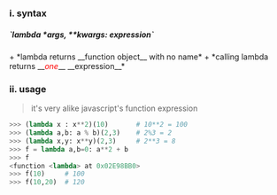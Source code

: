 ### i. syntax
<h5> `lambda *args, **kwargs: expression`  </h5>
+ *lambda returns __function object__ with no name*   
+ *calling lambda returns __<i style='color:red'>one</i>__ __expression__*  

### ii. usage
>it's very alike javascript's function expression
```python
>>> (lambda x : x**2)(10)       # 10**2 = 100
>>> (lambda a,b: a % b)(2,3)    # 2%3 = 2 
>>> (lambda x,y: x**y)(2,3)     # 2**3 = 8
>>> f = lambda a,b=0: a**2 + b 
>>> f
<function <lambda> at 0x02E98BB0>
>>> f(10)     # 100
>>> f(10,20)  # 120
```
